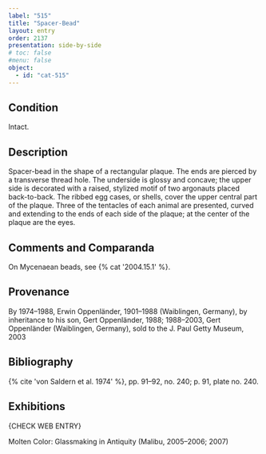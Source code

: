 ```yaml
---
label: "515"
title: "Spacer-Bead"
layout: entry
order: 2137
presentation: side-by-side
# toc: false
#menu: false 
object:
  - id: "cat-515"
---
```


## Condition

Intact.

## Description

Spacer-bead in the shape of a rectangular plaque. The ends are pierced by a transverse thread hole. The underside is glossy and concave; the upper side is decorated with a raised, stylized motif of two argonauts placed back-to-back. The ribbed egg cases, or shells, cover the upper central part of the plaque. Three of the tentacles of each animal are presented, curved and extending to the ends of each side of the plaque; at the center of the plaque are the eyes.

## Comments and Comparanda

On Mycenaean beads, see {% cat '2004.15.1' %}.

## Provenance

By 1974–1988, Erwin Oppenländer, 1901–1988 (Waiblingen, Germany), by inheritance to his son, Gert Oppenländer, 1988; 1988–2003, Gert Oppenländer (Waiblingen, Germany), sold to the J. Paul Getty Museum, 2003

## Bibliography

{% cite 'von Saldern et al. 1974' %}, pp. 91–92, no. 240; p. 91, plate no. 240.

## Exhibitions

{CHECK WEB ENTRY}

Molten Color: Glassmaking in Antiquity (Malibu, 2005–2006; 2007)